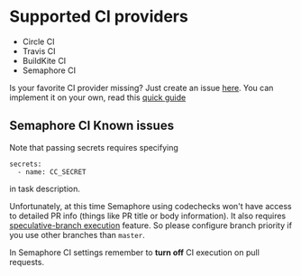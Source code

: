# Supported CI providers

- Circle CI
- Travis CI
- BuildKite CI
- Semaphore CI

Is your favorite CI provider missing? Just create an issue
[here](https://github.com/codechecks/monorepo). You can implement it on your own, read this
[quick guide](adding-new-ci.md)

## Semaphore CI Known issues

Note that passing secrets requires specifying

```
secrets:
  - name: CC_SECRET
```

in task description.

Unfortunately, at this time Semaphore using codechecks won't have access to detailed PR info (things
like PR title or body information). It also requires
[speculative-branch execution](https://github.com/codechecks/docs/blob/master/configuration.md#speculative-branch-execution)
feature. So please configure branch priority if you use other branches than `master`.

In Semaphore CI settings remember to **turn off** CI execution on pull requests.
